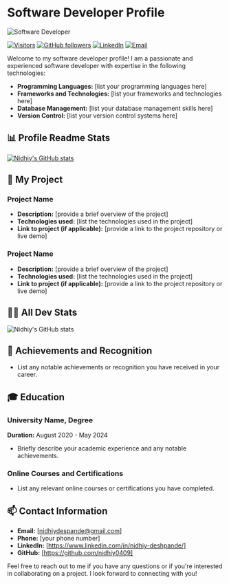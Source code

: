 <!---
- 👋 Hi, I’m Nidhiy Deshpande from Vishwakarma Institute of Information Technology, Pune
- 👀 I’m interested in data strucutures and algorithm, cybersecurity, blockchain technology
- 🌱 I’m currently a Third year B.Tech student in Information Technology.
- 💞️ I’m looking to collaborate in any open source software, algorithm, application 
- 📫 How to reach me ...


nidhiy0409/nidhiy0409 is a ✨ special ✨ repository because its `README.md` (this file) appears on your GitHub profile.
You can click the Preview link to take a look at your changes.
--->


# Software Developer Profile

![Software Developer](https://nidhiy0409.github.io/profile_image.jpg)

[![Visitors](https://visitor-badge.com/badge?page_id=nidhiy0409.your_repository_name)](https://github.com/nidhiy0409/nidhiy0409)
[![GitHub followers](https://img.shields.io/github/followers/nidhiy0409.svg?style=social&label=Follow)](https://github.com/nidhiy0409)
[![LinkedIn](https://img.shields.io/badge/LinkedIn-Connect-blue.svg)](https://www.linkedin.com/in/nidhiy-deshpande)
[![Email](https://img.shields.io/badge/Email-Contact-red.svg)](mailto:nidhiydeshpande@gmail.com)

Welcome to my software developer profile! I am a passionate and experienced software developer with expertise in the following technologies:

- **Programming Languages:** [list your programming languages here]
- **Frameworks and Technologies:** [list your frameworks and technologies here]
- **Database Management:** [list your database management skills here]
- **Version Control:** [list your version control systems here]

## 📊 Profile Readme Stats

[![Nidhiy's GitHub stats](https://github-readme-stats.vercel.app/api?username=nidhiy0409&count_private=true&show_icons=true&theme=dark)](https://github.com/your_username)

## 🔧 My Project

### Project Name
- **Description:** [provide a brief overview of the project]
- **Technologies used:** [list the technologies used in the project]
- **Link to project (if applicable):** [provide a link to the project repository or live demo]

### Project Name
- **Description:** [provide a brief overview of the project]
- **Technologies used:** [list the technologies used in the project]
- **Link to project (if applicable):** [provide a link to the project repository or live demo]

## 👨‍💻 All Dev Stats

![Nidhiy's GitHub stats](https://github-readme-stats.vercel.app/api/top-langs/?username=nidhiy0409&layout=compact&theme=dark)



## 🚀 Achievements and Recognition

- List any notable achievements or recognition you have received in your career.

## 🎓 Education

### University Name, Degree
**Duration:** August 2020 - May 2024

- Briefly describe your academic experience and any notable achievements.

### Online Courses and Certifications
- List any relevant online courses or certifications you have completed.

## 📫 Contact Information

- **Email:** [nidhiydespande@gmail.com]
- **Phone:** [your phone number]
- **LinkedIn:** [https://www.linkedin.com/in/nidhiy-deshpande/]
- **GitHub:** [https://github.com/nidhiy0409]

Feel free to reach out to me if you have any questions or if you're interested in collaborating on a project. I look forward to connecting with you!
